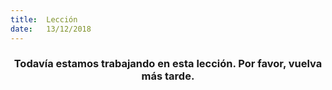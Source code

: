 ```yaml
---
title:  Lección
date:   13/12/2018
---
```


### <center>Todavía estamos trabajando en esta lección. Por favor, vuelva más tarde.</center>